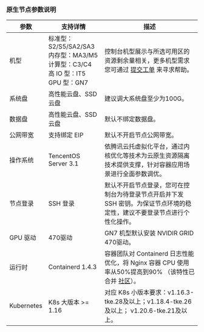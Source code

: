 ### 原生节点参数说明

<table>
<thead>
  <tr>
    <th width="10%">参数</th>
    <th width="30%">支持详情</th>
    <th width="60%">描述</th>
  </tr>
</thead>
<tbody>
  <tr>
    <td>机型</td>
    <td>标准型：S2/S5/SA2/SA3<br>内存型：MA3/M5<br>计算型：C3/C4<br>高 IO 型：IT5<br>GPU 型：GN7</td>
    <td>控制台机型展示与所选可用区的资源剩余量相关，更多机型需求您可通过 <a href="https://console.cloud.tencent.com/workorder/category">提交工单</a> 来寻求帮助。</td>
  </tr>
  <tr>
    <td>系统盘</td>
    <td>高性能云盘、SSD 云盘</td>
    <td>建议调大系统盘至少为100G。</td>
  </tr>
  <tr>
    <td>数据盘</td>
    <td>高性能云盘、SSD 云盘</td>
    <td>默认不绑定数据盘。</td>
  </tr>
  <tr>
    <td>公网带宽</td>
    <td>支持绑定 EIP</td>
    <td>默认不开启节点公网带宽。</td>
  </tr>
  <tr>
    <td>操作系统</td>
    <td>TencentOS Server 3.1</td>
    <td>依腾讯云托虚拟化平台，通过内核优化等技术为云原生资源隔离技术提供支撑，针对容器应用场景进行全面参数调优。</td>
  </tr>
  <tr>
    <td>节点登录</td>
    <td>SSH 登录</td>
    <td>默认不开启节点登录，您可在控制台为待登录节点开启并下发 SSH 密钥。为保证节点环境的稳定性，建议不要登录节点进行个性化操作。</td>
  </tr>
  <tr>
    <td>GPU 驱动</td>
    <td>470驱动</td>
    <td>GN7 机型默认安装 NVIDIR GRID 470驱动。</td>
  </tr>
  <tr>
    <td>运行时</td>
    <td>Containerd 1.4.3</td>
    <td>容器团队对 Containerd 日志性能优化，将 Nginx 容器 CPU 使用率从50%提高到90% （该特性已合并 <a href="https://github.com/containerd/containerd/pull/5286">社区</a>）。</td>
  </tr>
  <tr>
    <td>Kubernetes</td>
    <td>K8s 大版本 &gt;= 1.16</td>
    <td>对应 K8s 小版本要求：v1.16.3-tke.28及以上；v1.18.4-tke.26及以上； v1.20.6-tke.21及以上。</td>
  </tr>
</tbody>
</table>
